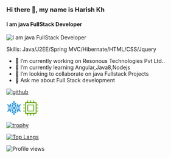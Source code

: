 ### Hi there 👋, my name is Harish Kh
#### I am java FullStack Developer
![I am java FullStack Developer](https://arturssmirnovs.github.io/github-profile-readme-generator/images/banner.png)



Skills: Java/J2EE/Spring MVC/Hibernate/HTML/CSS/Jquery

- 🔭 I’m currently working on Resonous Technologies Pvt Ltd.. 
- 🌱 I’m currently learning Angular,Java8,Nodejs 
- 👯 I’m looking to collaborate on java Fullstack Projects 
- 💬 Ask me about Full Stack development 


[<img src='https://cdn.jsdelivr.net/npm/simple-icons@3.0.1/icons/github.svg' alt='github' height='40'>](https://github.com/Harish435)  

<a href='https://archiveprogram.github.com/'><img src='https://raw.githubusercontent.com/acervenky/animated-github-badges/master/assets/acbadge.gif' width='40' height='40'></a> <a href='https://docs.github.com/en/developers'><img src='https://raw.githubusercontent.com/acervenky/animated-github-badges/master/assets/devbadge.gif' width='40' height='40'></a> 

[![trophy](https://github-profile-trophy.vercel.app/?username=Harish435)](https://github.com/ryo-ma/github-profile-trophy)

[![Top Langs](https://github-readme-stats.vercel.app/api/top-langs/?username=Harish435)](https://github.com/anuraghazra/github-readme-stats)

![Profile views](https://gpvc.arturio.dev/Harish435)  
